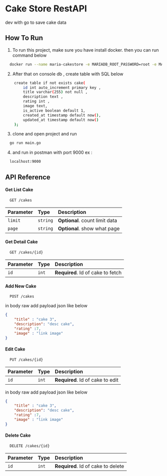 # Cake Store RestAPI

dev with go to save cake data


## How To Run

1. To run this project, make sure you have install docker.
then you can run command below

```bash
  docker run --name maria-cakestore -e MARIADB_ROOT_PASSWORD=root -e MARIADB_DATABASE=cake_store -p 3306:3306 -d mariadb/server:10.3
```
2. After that on console db , create table with SQL below
```bash
    create table if not exists cake(
        id int auto_increment primary key ,
        title varchar(255) not null ,
        description text ,
        rating int ,
        image text,
        is_active boolean default 1,
        created_at timestamp default now(),
        updated_at timestamp default now()
    );
```
3. clone and open project and run
```bash
  go run main.go
```
4. and run in postman with port 9000 ex : 
```bash
  localhost:9000
```





## API Reference

#### Get List Cake

```http
  GET /cakes
```

| Parameter | Type     | Description                |
| :-------- | :------- | :------------------------- |
| `limit` | `string` | **Optional**. count limit data |
| `page` | `string` | **Optional**. show what page |

#### Get Detail Cake

```http
  GET /cakes/{id}
```

| Parameter | Type     | Description                       |
| :-------- | :------- | :-------------------------------- |
| `id`      | `int` | **Required**. Id of cake to fetch |

#### Add New Cake
```http
  POST /cakes
```
in body raw add payload json like below
```json
{
    "title" : "cake 3",
    "description": "desc cake",
    "rating" :7,
    "image" : "link image"
}
```
#### Edit  Cake
```http
  PUT /cakes/{id}
```
| Parameter | Type     | Description                       |
| :-------- | :------- | :-------------------------------- |
| `id`      | `int` | **Required**. Id of cake to edit |

in body raw add payload json like below
```json
{
    "title" : "cake 3",
    "description": "desc cake",
    "rating" :7,
    "image" : "link image"
}
```

#### Delete Cake
```http
  DELETE /cakes/{id}
```
| Parameter | Type     | Description                       |
| :-------- | :------- | :-------------------------------- |
| `id`      | `int` | **Required**. Id of cake to delete |

